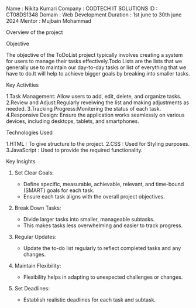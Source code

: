 Name : Nikita Kumari
Company : CODTECH IT SOLUTIONS
ID : CT08DS1348
Domain : Web Development
Duration : 1st june to 30th june 2024
Mentor : Mujbain Mohammad

Overview of the project

Objective

The objective of the ToDoList project typically involves creating a system for users to manage their tasks effectively.Todo Lists are the lists that we generally use to maintain our day-to-day tasks or list of everything that we have to do.It will help to achieve bigger goals by breaking into smaller tasks.

Key Activities

1.Task Management: Allow users to add, edit, delete, and organize tasks.
2.Review and Adjust:Regularly reveiwing the list and making adjustments as needed.
3.Tracking Progress:Monitering the status of each task.
4.Responsive Design: Ensure the application works seamlessly on various devices, including desktops, tablets, and smartphones.

Technologies Used

1.HTML : To give structure to the project.
2.CSS : Used for Styling purposes.
3.JavaScript : Used to provide the required functionality.

Key Insights

1. Set Clear Goals:
   - Define specific, measurable, achievable, relevant, and time-bound (SMART) goals for each task.
   - Ensure each task aligns with the overall project objectives.

2. Break Down Tasks:
   - Divide larger tasks into smaller, manageable subtasks.
   - This makes tasks less overwhelming and easier to track progress.
   
3. Regular Updates:
   - Update the to-do list regularly to reflect completed tasks and any changes.

4. Maintain Flexibility:
   - Flexibility helps in adapting to unexpected challenges or changes.

5. Set Deadlines:
   - Establish realistic deadlines for each task and subtask.
       

